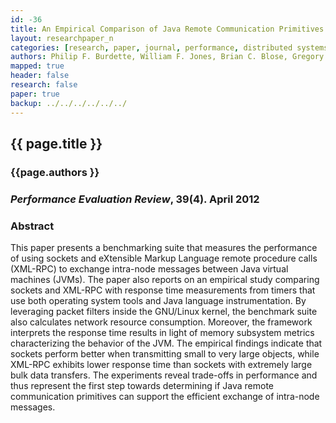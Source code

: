 ```yaml
---
id: -36
title: An Empirical Comparison of Java Remote Communication Primitives for Intra-Node Data Transmission
layout: researchpaper_n
categories: [research, paper, journal, performance, distributed systems]
authors: Philip F. Burdette, William F. Jones, Brian C. Blose, Gregory M. Kapfhammer
mapped: true
header: false
research: false
paper: true
backup: ../../../../../../
---
```


## {{ page.title }} [<i class="fa fa-download"></i>]({{site.baseurl}}download/research/papers/per2012-burdette-jones-blose-kapfhammer.pdf "Download this Paper!")

### {{page.authors }}

### <em>Performance Evaluation Review</em>, 39(4). April 2012

### Abstract

This paper presents a benchmarking suite that measures the performance of using sockets and eXtensible Markup Language
remote procedure calls (XML-RPC) to exchange intra-node messages between Java virtual machines (JVMs). The paper also
reports on an empirical study comparing sockets and XML-RPC with response time measurements from timers that use both
operating system tools and Java language instrumentation. By leveraging packet filters inside the GNU/Linux kernel, the
benchmark suite also calculates network resource consumption. Moreover, the framework interprets the response time
results in light of memory subsystem metrics characterizing the behavior of the JVM. The empirical findings indicate
that sockets perform better when transmitting small to very large objects, while XML-RPC exhibits lower response time
than sockets with extremely large bulk data transfers. The experiments reveal trade-offs in performance and thus
represent the first step towards determining if Java remote communication primitives can support the efficient exchange
of intra-node messages.
